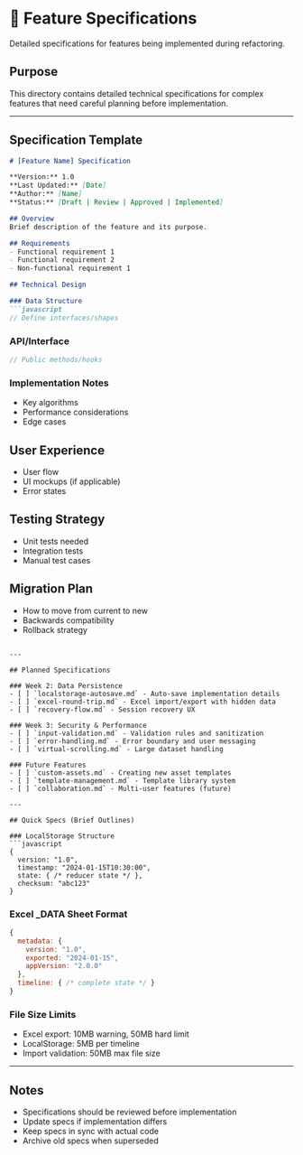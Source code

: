 # 📄 Feature Specifications

Detailed specifications for features being implemented during refactoring.

## Purpose

This directory contains detailed technical specifications for complex features that need careful planning before implementation.

---

## Specification Template

```markdown
# [Feature Name] Specification

**Version:** 1.0
**Last Updated:** [Date]
**Author:** [Name]
**Status:** [Draft | Review | Approved | Implemented]

## Overview
Brief description of the feature and its purpose.

## Requirements
- Functional requirement 1
- Functional requirement 2
- Non-functional requirement 1

## Technical Design

### Data Structure
```javascript
// Define interfaces/shapes
```

### API/Interface
```javascript
// Public methods/hooks
```

### Implementation Notes
- Key algorithms
- Performance considerations
- Edge cases

## User Experience
- User flow
- UI mockups (if applicable)
- Error states

## Testing Strategy
- Unit tests needed
- Integration tests
- Manual test cases

## Migration Plan
- How to move from current to new
- Backwards compatibility
- Rollback strategy
```

---

## Planned Specifications

### Week 2: Data Persistence
- [ ] `localstorage-autosave.md` - Auto-save implementation details
- [ ] `excel-round-trip.md` - Excel import/export with hidden data
- [ ] `recovery-flow.md` - Session recovery UX

### Week 3: Security & Performance  
- [ ] `input-validation.md` - Validation rules and sanitization
- [ ] `error-handling.md` - Error boundary and user messaging
- [ ] `virtual-scrolling.md` - Large dataset handling

### Future Features
- [ ] `custom-assets.md` - Creating new asset templates
- [ ] `template-management.md` - Template library system
- [ ] `collaboration.md` - Multi-user features (future)

---

## Quick Specs (Brief Outlines)

### LocalStorage Structure
```javascript
{
  version: "1.0",
  timestamp: "2024-01-15T10:30:00",
  state: { /* reducer state */ },
  checksum: "abc123"
}
```

### Excel _DATA Sheet Format
```javascript
{
  metadata: {
    version: "1.0",
    exported: "2024-01-15",
    appVersion: "2.0.0"
  },
  timeline: { /* complete state */ }
}
```

### File Size Limits
- Excel export: 10MB warning, 50MB hard limit
- LocalStorage: 5MB per timeline
- Import validation: 50MB max file size

---

## Notes

- Specifications should be reviewed before implementation
- Update specs if implementation differs
- Keep specs in sync with actual code
- Archive old specs when superseded